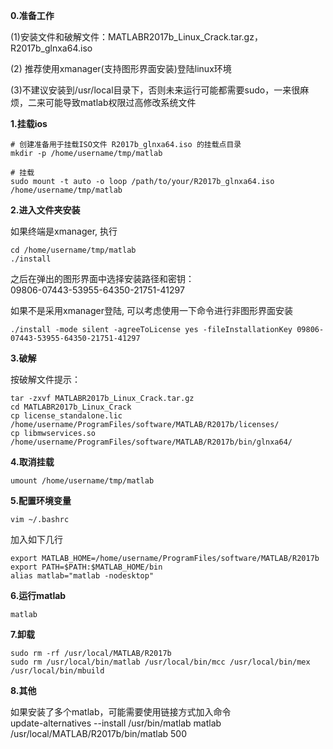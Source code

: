 **0.准备工作**

\(1\)安装文件和破解文件：MATLABR2017b\_Linux\_Crack.tar.gz，R2017b\_glnxa64.iso

\(2\) 推荐使用xmanager\(支持图形界面安装\)登陆linux环境

\(3\)不建议安装到/usr/local目录下，否则未来运行可能都需要sudo，一来很麻烦，二来可能导致matlab权限过高修改系统文件

**1.挂载ios**

```shell
# 创建准备用于挂载ISO文件 R2017b_glnxa64.iso 的挂载点目录
mkdir -p /home/username/tmp/matlab
```

```shell
# 挂载
sudo mount -t auto -o loop /path/to/your/R2017b_glnxa64.iso /home/username/tmp/matlab
```

**2.进入文件夹安装**

如果终端是xmanager, 执行

```shell
cd /home/username/tmp/matlab 
./install
```

之后在弹出的图形界面中选择安装路径和密钥：  
09806-07443-53955-64350-21751-41297

如果不是采用xmanager登陆, 可以考虑使用一下命令进行非图形界面安装

```shell
./install -mode silent -agreeToLicense yes -fileInstallationKey 09806-07443-53955-64350-21751-41297
```

**3.破解**

按破解文件提示：

```shell
tar -zxvf MATLABR2017b_Linux_Crack.tar.gz
cd MATLABR2017b_Linux_Crack
cp license_standalone.lic /home/username/ProgramFiles/software/MATLAB/R2017b/licenses/ 
cp libmwservices.so /home/username/ProgramFiles/software/MATLAB/R2017b/bin/glnxa64/
```

**4.取消挂载**

```shell
umount /home/username/tmp/matlab
```

**5.配置环境变量**

```shell
vim ~/.bashrc
```

加入如下几行

```shell
export MATLAB_HOME=/home/username/ProgramFiles/software/MATLAB/R2017b
export PATH=$PATH:$MATLAB_HOME/bin
alias matlab="matlab -nodesktop"
```

**6.运行matlab**

```shell
matlab
```

**7.卸载**

```shell
sudo rm -rf /usr/local/MATLAB/R2017b
sudo rm /usr/local/bin/matlab /usr/local/bin/mcc /usr/local/bin/mex /usr/local/bin/mbuild
```

**8.其他**

如果安装了多个matlab，可能需要使用链接方式加入命令  
update-alternatives --install /usr/bin/matlab matlab /usr/local/MATLAB/R2017b/bin/matlab 500

